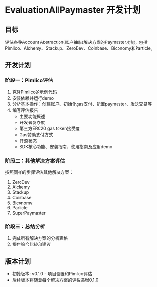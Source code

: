 # EvaluationAllPaymaster 开发计划

## 目标
评估各种Account Abstraction(账户抽象)解决方案的Paymaster功能，包括Pimlico、Alchemy、Stackup、ZeroDev、Coinbase、Biconomy和Particle。

## 开发计划

### 阶段一：Pimlico评估
1. 克隆Pimlico的示例代码
2. 安装依赖并运行demo
3. 分析基本操作：创建账户、初始化gas支付、配置paymaster、发送交易等
4. 编写评估报告
   - 主要功能概述
   - 开发者复杂度
   - 第三方ERC20 gas token接受度
   - Gas赞助支付方式
   - 开源状态
   - SDK核心功能、安装指南、使用指南及应用demo

### 阶段二：其他解决方案评估
按照同样的步骤评估其他解决方案：
1. ZeroDev
2. Alchemy
3. Stackup
4. Coinbase
5. Biconomy
6. Particle
7. SuperPaymaster

### 阶段三：总结分析
1. 完成所有解决方案的分析表格
2. 提供综合比较和建议

## 版本计划
- 初始版本: v0.1.0 - 项目设置和Pimlico评估
- 后续版本将随着每个解决方案的评估递增0.1.0 